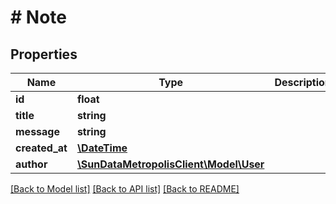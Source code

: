 # # Note

## Properties

Name | Type | Description | Notes
------------ | ------------- | ------------- | -------------
**id** | **float** |  | 
**title** | **string** |  | 
**message** | **string** |  | 
**created_at** | [**\DateTime**](\DateTime.md) |  | 
**author** | [**\SunDataMetropolisClient\Model\User**](User.md) |  | 

[[Back to Model list]](../../README.md#documentation-for-models) [[Back to API list]](../../README.md#documentation-for-api-endpoints) [[Back to README]](../../README.md)



